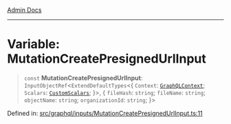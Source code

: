 [Admin Docs](/)

***

# Variable: MutationCreatePresignedUrlInput

> `const` **MutationCreatePresignedUrlInput**: `InputObjectRef`\<`ExtendDefaultTypes`\<\{ `Context`: [`GraphQLContext`](../../../context/type-aliases/GraphQLContext.md); `Scalars`: [`CustomScalars`](../../../scalars/type-aliases/CustomScalars.md); \}\>, \{ `fileHash`: `string`; `fileName`: `string`; `objectName`: `string`; `organizationId`: `string`; \}\>

Defined in: [src/graphql/inputs/MutationCreatePresignedUrlInput.ts:11](https://github.com/PalisadoesFoundation/talawa-api/blob/b92360e799fdc7cf89a1346eb8395735c501ee9c/src/graphql/inputs/MutationCreatePresignedUrlInput.ts#L11)
